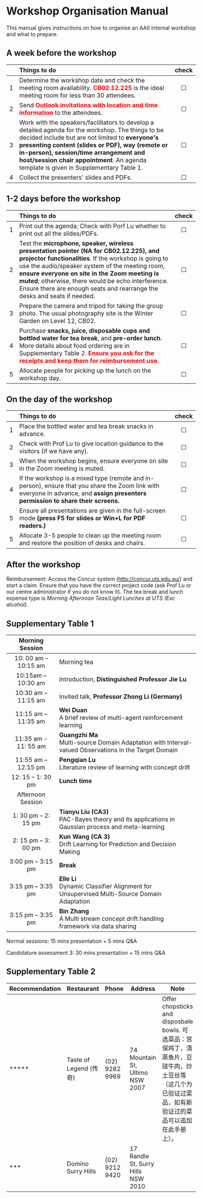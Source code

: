 # **Workshop Organisation Manual**

This manual gives instructions on how to organise an AAII internal workshop and what to prepare. 

## **A week before the workshop**
||Things to do|check|
|:---:|:---|:---:|
|1|Determine the workshop date and check the meeting room availability. <span style="color:red">**CB02.12.225**</span> is the ideal meeting room for less than 30 attendees.|&#x2610;|
|2|Send <span style="color:red">**Outlook invitations with location and time information**</span> to the attendees.|&#x2610;|
|3|Work with the speakers/facilitators to develop a detailed agenda for the workshop. The things to be decided include but are not limited to **everyone's presenting content (slides or PDF), way (remote or in-person), session/time arrangement and host/session chair appointment**. An agenda template is given in Supplementary Table 1.|&#x2610;|
|4|Collect the presenters' slides and PDFs.|&#x2610;|

## **1-2 days before the workshop**
||Things to do|check|
|:---:|:---|:---:|
|1|Print out the agenda; Check with Porf Lu whether to print out all the slides/PDFs.|&#x2610;|
|2|Test the **microphone, speaker, wireless presentation pointer (NA for CB02.12.225), and projector functionalities**. If the workshop is going to use the audio/speaker system of the meeting room, **ensure everyone on site in the Zoom meeting is muted**; otherwise, there would be echo interference. Ensure there are enough seats and rearrange the desks and seats if needed.|&#x2610;|
|3|Prepare the camera and tripod for taking the group photo. The usual photography site is the Winter Garden on Level 12, CB02.|&#x2610;|
|4|Purchase **snacks, juice, disposable cups and bottled water for tea break**, and **pre-order lunch**. More details about food ordering are in Supplementary Table 2. <span style="color:red">**Ensure you ask for the receipts and keep them for reimbursement use**</span>. |&#x2610;|
|5|Allocate people for picking up the lunch on the workshop day.|&#x2610;|

## **On the day of the workshop**
||Things to do|check|
|:---:|:---|:---:|
|1|Place the bottled water and tea break snacks in advance.|&#x2610;|
|2|Check with Prof Lu to give location guidance to the visitors (if we have any).|&#x2610;|
|3|When the workshop begins, ensure everyone on site in the Zoom meeting is muted.|&#x2610;|
|4|If the workshop is a mixed type (remote and in-person), ensure that you share the Zoom link with everyone in advance, and **assign presenters permission to share their screens.**|&#x2610;|
|5|Ensure all presentations are given in the full-screen mode **(press F5 for slides or Win+L for PDF readers.)**|&#x2610;|
|5|Allocate 3-5 people to clean up the meeting room and restore the position of desks and chairs.|&#x2610;|

## **After the workshop**
Reimbursement: Access the Concur system (http://concur.uts.edu.au/) and start a claim. Ensure that you have the correct project code (ask Prof Lu or our centre administrator if you do not know it). The tea break and lunch expense type is *Morning Afternoon Teas/Light Lunches at UTS (Exc alcohol)*.

## **Supplementary Table 1**

|Morning Session||
|:---:|:---|
|10: 00 am – 10:15 am|Morning tea|
|10:15am – 10:30 am|Introduction, **Distinguished Professor Jie Lu**|
|10:30 am – 11:15 am|Invited talk, **Professor Zhong Li (Germany)**|
|11:15 am – 11:35 am|**Wei Duan** <br>A brief review of multi-agent reinforcement learning|
|11:35 am - 11: 55 am|**Guangzhi Ma**<br>Multi-source Domain Adaptation with Interval-valued Observations in the Target Domain|
|11:55 am – 12:15 pm|**Pengqian Lu**<br>Literature review of learning with concept drift|
|12: 15 – 1: 30 pm|**Lunch time**|
|Afternoon Session||
|1: 30 pm – 2: 15 pm|**Tianyu Liu (CA3)**<br>PAC-Bayes theory and its applications in Gaussian process and meta-learning|
|2: 15 pm – 3: 00 pm|**Kun Wang (CA 3)**<br>Drift Learning for Prediction and Decision Making|
|3:00 pm – 3:15 pm|**Break**|
|3:15 pm – 3:35 pm|**Elle Li**<br>Dynamic Classifier Alignment for Unsupervised Multi-Source Domain Adaptation|
|3:15 pm – 3:35 pm|**Bin Zhang**<br>A Multi stream concept drift handling framework via data sharing|

Normal sessions: 15 mins presentation + 5 mins Q&A

Candidature assessment 3: 30 mins presentation + 15 mins Q&A

## **Supplementary Table 2**

|Recommendation|Restaurant|Phone|Address|Note|
|:---|:---|---|---|---|
|*****|Taste of Legend (传奇)|(02) 9282 9969|74 Mountain St, Ultimo NSW 2007|Offer chopsticks and disposbale bowls. 可选菜品：宫保鸡丁，清蒸鱼片，豆豉牛肉，炒土豆丝等（这几个为已验证过菜品，如有新验证过的菜品可以追加在此手册上）。
|***|Domino Surry Hills|(02) 9212 9420|17 Randle St, Surry Hills NSW 2010|





